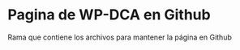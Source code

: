 Pagina de WP-DCA en Github
=======================

Rama que contiene los archivos para mantener la página en Github